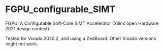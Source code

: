 # FGPU_configurable_SIMT
FGPU: A Configurable Soft-Core SIMT Accelerator (Xilinx open Hardware 2021 design contest)

Tested for Vivado 2020.2, and using a ZedBoard.
Other Vivado versions might not work.
